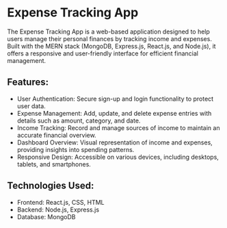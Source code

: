 # Expense Tracking App
The Expense Tracking App is a web-based application designed to help users manage their personal finances by tracking income and expenses. Built with the MERN stack (MongoDB, Express.js, React.js, and Node.js), it offers a responsive and user-friendly interface for efficient financial management.

## Features:
- User Authentication: Secure sign-up and login functionality to protect user data.
- Expense Management: Add, update, and delete expense entries with details such as amount, category, and date.
- Income Tracking: Record and manage sources of income to maintain an accurate financial overview.
- Dashboard Overview: Visual representation of income and expenses, providing insights into spending patterns.
- Responsive Design: Accessible on various devices, including desktops, tablets, and smartphones.

## Technologies Used:
- Frontend: React.js, CSS, HTML
- Backend: Node.js, Express.js
- Database: MongoDB
